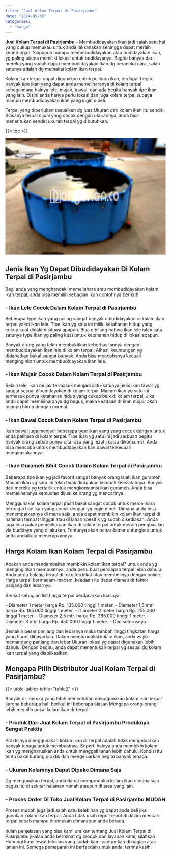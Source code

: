 ```yaml
---
title: "Jual Kolam Terpal di Pasirjambu"
date: "2024-05-03"
categories: 
  - "harga"
---
```


**Jual Kolam Terpal di Pasirjambu** – Membudidayakan ikan jadi salah satu hal yang cukup memukau untuk anda laksanakan sehingga dapat meraih keuntungan. Siapapun mampu memmbudidayakan atau budidayakan ikan, yg paling utama memiliki lokasi untuk budidayanya. Begitu banyak dari mereka yang sudah dapat membudidayakan ikan dg beraneka cara, salah satunya adalah dg memakai kolam ikan terpal.

Kolam ikan terpal dapat digunakan untuk pelihara ikan, terdapat begitu banyak tipe ikan yang dapat anda memeliharanya di kolam terpal sebagaimana halnya lele, mujair, bawal, dan ada begitu banyak tipe ikan yang lain. Disini anda hanya perlu lokasi dan juga kolam terpal supaya mampu membudidayakan ikan yang ingin dibeli.

Terpal yang diperlukan sesuaikan dg luas Ukuran dari kolam ikan itu sendiri. Biasanya terpal dijual yang cocok dengan ukurannya, anda bisa menentukan sendiri ukuran terpal yg dibutuhkan.

{{< toc >}}

![Jual Kolam Terpal di Pasirjambu](/images/jual-kolam-terpal-18.png)

## Jenis Ikan Yg Dapat Dibudidayakan Di Kolam Terpal di Pasirjambu

Bagi anda yang menghendaki memeliahara atau membudidayakan kolam ikan terpal, anda bisa memilih sebagian ikan contohnya berikut!

### \- Ikan Lele Cocok Dalam Kolam Terpal di Pasirjambu

Beberapa type ikan yang paling sangat banyak dibudidayakan di kolam ikan terpal yakni ikan lele. Tipe ikan yg satu ini miliki ketahanan hidup yang cukup kuat didalam situasi apapun. Bisa dibilang bahwa ikan lele ialah satu-satunya type ikan yg paling kuat untuk ketahanan hidup di lokasi apapun.

Banyak orang yang telah membuktikan keberhasilannya dengan membudidayakan ikan lele di kolam terpal. Alhasil keuntungan yg didapatkan bakal sangat banyak. Anda bisa mencobanya kecuali menginginkan untuk membudidayakan ikan lele.

### \- Ikan Mujair Cocok Dalam Kolam Terpal di Pasirjambu

Selain lele, ikan mujair termasuk menjadi satu-satunya jenis ikan tawar yg sangat sesuai dibudidayakan di kolam terpal. Macam ikan yg satu ini termasuk punya ketahanan hidup yang cukup baik di kolam terpal. Jika anda dapat memeliharanya dg bagus, maka keadaan dr ikan mujair akan mampu hidup dengan normal.

### \- Ikan Bawal Cocok Dalam Kolam Terpal di Pasirjambu

Ikan bawal juga menjadi beberapa type ikan yang yang cocok dengan untuk anda pelihara di kolam terpal. Tipe ikan yg satu ini jadi serbuan begitu banyak orang sebab punya cita rasa yang lezat jikalau dikonsumsi. Anda bisa mencoba untuk membudidayakan kan bawal terkecuali menginginkannya.

### \- Ikan Gurameh Bibit Cocok Dalam Kolam Terpal di Pasirjambu

Beberapa tipe ikan yg jadi favorit sangat banyak orang ialah ikan gurameh. Macam ikan yg satu ini telah tidak diragukan kembali kelezatannya. Banyak dari mereka yg tertarik untuk mengkonsumsi ikan gurameh. Anda bisa memeliharanya kemudian dijual ke orang yg mencarinya.

Menggunakan kolam terpal pasti bakal sangat cocok untuk memelihara berbagai tipe ikan yang cocok dengan yg ingin dibeli. Dimana anda bisa menempatkannya di mana saja, anda dapat membikin kolam ikan terpal di halaman tempat tinggal atau di lahan spesifik yg sudah disediakan. Anda juga bisa pakai pemeliharaan ikan di kolam terpal untuk meraih penghasilan via budidaya yang dilakukan. Tentunya akan benar-benar untungkan untuk anda andaikata menerapkannya.

## Harga Kolam Ikan Kolam Terpal di Pasirjambu

Apakah anda mendambakan membikin kolam ikan terpal? untuk anda yg menginginkan membuatnya, anda perlu buat persiapan terpal lebih dahulu. Anda perlu belanja terpal di toko terdekat atau membelinya dengan online. Harga terpal bermacam-macam, keadaan itu dapat diamati dr faktor panjang dan lebarnya.

Berikut sebagian list harga terpal berdasarkan luasnya:

\- Diameter 1 meter harga Rp. 135.000 tinggi 1 meter. - Diameter 1,5 mtr. harga Rp. 185.000 tinggi 1 meter. - Diameter 2 meter harga Rp. 255.000 tinggi 1 meter. - Diameter 2,5 mtr. harga Rp. 385.000 tinggi 1 meter. - Diameter 3 mtr. harga Rp. 450.000 tinggi 1 meter. - Dan seterusnya.

Semakin besar panjang dan lebarnya maka tambah tinggi tingkatan harga yang harus dibayarkan. Dalam memproduksi kolam ikan, anda wajib memandang panjang dan lebar Ukuran lokasi yg dapat digunakan lebih dahulu. Dengan begitu, anda dapat menentukan terpal yg sesuai dg kolam ikan terpal yang diaplikasikan.

## Mengapa Pilih Distributor Jual Kolam Terpal di Pasirjambu?

{{< table-tables table="table2" >}}

Banyak dr mereka yang lebih menentukan menggunakan kolam ikan terpal karena beberapa hal. berikut ini beberapa alasan Mengapa orang-orang lebih memilih pakai kolam ikan dr terpal!

### \- Produk Dari Jual Kolam Terpal di Pasirjambu Produknya Sangat Praktis

Praktisnya menggunakan kolam ikan dr terpal adalah tidak mengeluarkan banyak tenaga untuk membuatnya. Seperti halnya anda membikin kolam ikan yg mengharuskan anda untuk menggali tanah lebih dahulu. Kondisi itu tentu bakal kurang praktis dan mengeluarkan begitu banyak tenaga.

### \- Ukuran Kolamnya Dapat Dipake Dimana Saja

Dg mengunakan terpal, anda dapat memproduksi kolam ikan dimana saja bagus itu di sekitar halaman rumah ataupun di area yang lain.

### \- Proses Order Di Toko Jual Kolam Terpal di Pasirjambu MUDAH

Proses mudah juga jadi salah satu kelebihan yg dapat anda beli jika gunakan kolam ikan terpal. Anda tidak usah repot-repot di dalam mencari terpal sebab mampu ditemukan dimanapun anda berada.

Itulah penjelasan yang bisa kami uraikan tentang Jual Kolam Terpal di Pasirjambu jikalau anda berminat dg produk dan layanan kami, silahkan Hubungi kami lewat telepon yang sudah kami cantumkan di bagian atas laman ini. Semoga pemaparan ini berfaedah untuk anda, terima kasih.
